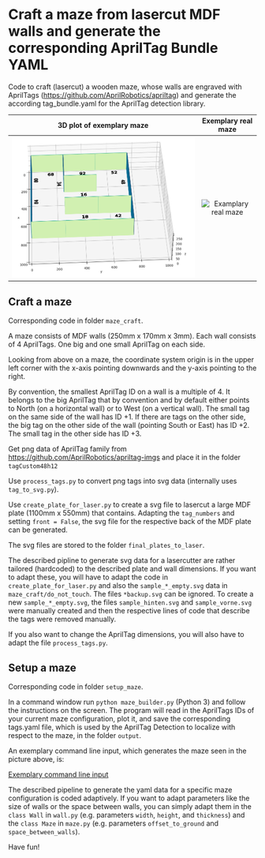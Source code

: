 # Craft a maze from lasercut MDF walls and generate the corresponding AprilTag Bundle YAML
Code to craft (lasercut) a wooden maze, whose walls are engraved with AprilTags (https://github.com/AprilRobotics/apriltag) and generate the according  tag_bundle.yaml for the AprilTag detection library.

3D plot of exemplary maze            |  Exemplary real maze 
:-------------------------:|:-------------------------:
![3D plot of examplary maze](https://github.com/NikHoh/apriltag-maze/blob/main/maze_setup/images/plot_maze.png)  |  ![Examplary real maze](https://github.com/NikHoh/apriltag-maze/blob/main/maze_setup/images/image_maze.png)

## Craft a maze

Corresponding code in folder `maze_craft`.

A maze consists of MDF walls (250mm x 170mm x 3mm). Each wall consists of 4 AprilTags. One big and one small AprilTag on each side. 

Looking from above on a maze, the coordinate system origin is in the upper left corner with the x-axis pointing downwards and the y-axis pointing to the right.

By convention, the smallest AprilTag ID on a wall is a multiple of 4. It belongs to the big AprilTag that by convention and by default either points to North (on a horizontal wall) or to West (on a vertical wall). The small tag on the same side of the wall has ID +1. If there are tags on the other side, the big tag on the other side of the wall (pointing South or East) has ID +2. The small tag in the other side has ID +3.

Get png data of AprilTag family from https://github.com/AprilRobotics/apriltag-imgs and place it in the folder `tagCustom48h12`

Use `process_tags.py` to convert png tags into svg data (internally uses `tag_to_svg.py`).

Use `create_plate_for_laser.py` to create a svg file to lasercut a large MDF plate (1100mm x 550mm) that contains. Adapting the `tag_numbers` and setting `front = False`, the svg file for the respective back of the MDF plate can be generated.

The svg files are stored to the folder `final_plates_to_laser`.

The described pipline to generate svg data for a lasercutter are rather tailored (hardcoded) to the described plate and wall dimensions. If you want to adapt these, you will have to adapt the code in `create_plate_for_laser.py` and also the `sample_*_empty.svg` data in `maze_craft/do_not_touch`. The files `*backup.svg` can be ignored. To create a new `sample_*_empty.svg`, the files `sample_hinten.svg` and `sample_vorne.svg` were manually created and then the respective lines of code that describe the tags were removed manually.

If you also want to change the AprilTag dimensions, you will also have to adapt the file `process_tags.py`.

## Setup a maze

Corresponding code in folder `setup_maze`.

In a command window run `python maze_builder.py` (Python 3) and follow the instructions on the screen. The program will read in the AprilTags IDs of your current maze configuration, plot it, and save the corresponding tags.yaml file, which is used by the AprilTag Detection to localize with respect to the maze, in the folder `output`.

An exemplary command line input, which generates the maze seen in the picture above, is:

[Exemplary command line input](https://github.com/NikHoh/apriltag-maze/blob/main/maze_setup/images/console_example.png)

The described pipeline to generate the yaml data for a specific maze configuration is coded adaptively. If you want to adapt parameters like the size of walls or the space between walls, you can simply adapt them in the `class Wall` in `wall.py` (e.g. parameters `width`, `height`, and `thickness`) and the `class Maze` in  `maze.py` (e.g. parameters `offset_to_ground` and `space_between_walls`).

Have fun!




